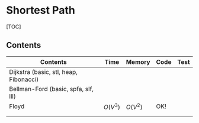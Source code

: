 # Shortest Path



[TOC]



## Contents

| Contents                               | Time     | Memory   | Code | Test |
| -------------------------------------- | -------- | -------- | ---- | ---- |
| Dijkstra (basic, stl, heap, Fibonacci) |          |          |      |      |
| Bellman-Ford (basic, spfa, slf, lll)   |          |          |      |      |
| Floyd                                  | $O(V^3)$ | $O(V^2)$ | OK!  |      |
|                                        |          |          |      |      |
|                                        |          |          |      |      |

